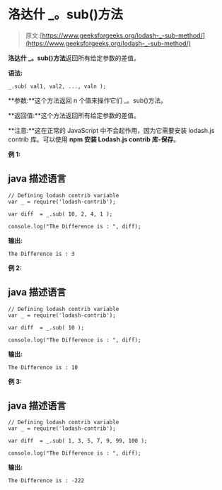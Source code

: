 # 洛达什 _。sub()方法

> 原文:[https://www.geeksforgeeks.org/lodash-_-sub-method/](https://www.geeksforgeeks.org/lodash-_-sub-method/)

**洛达什 _。sub()方法**返回所有给定参数的差值。

**语法:**

```
_.sub( val1, val2, ..., valn );
```

**参数:**这个方法返回 n 个值来操作它们 _。sub()方法。

**返回值:**这个方法返回所有给定参数的差值。

**注意:**这在正常的 JavaScript 中不会起作用，因为它需要安装 lodash.js contrib 库。可以使用 **npm 安装 Lodash.js contrib 库-保存**。

**例 1:**

## java 描述语言

```
// Defining lodash contrib variable 
var _ = require('lodash-contrib'); 

var diff  = _.sub( 10, 2, 4, 1 ); 

console.log("The Difference is : ", diff);
```

**输出:**

```
The Difference is : 3
```

**例 2:**

## java 描述语言

```
// Defining lodash contrib variable 
var _ = require('lodash-contrib'); 

var diff  = _.sub( 10 ); 

console.log("The Difference is : ", diff);
```

**输出:**

```
The Difference is : 10
```

**例 3:**

## java 描述语言

```
// Defining lodash contrib variable 
var _ = require('lodash-contrib'); 

var diff  = _.sub( 1, 3, 5, 7, 9, 99, 100 ); 

console.log("The Difference is : ", diff);
```

**输出:**

```
The Difference is : -222
```